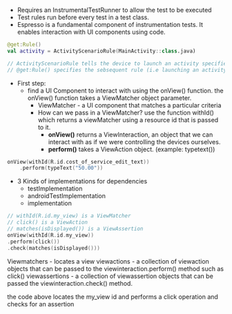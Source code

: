 - Requires an InstrumentalTestRunner to allow the test to be executed
- Test rules run before every test in a test class.
- Espresso is a fundamental component of instrumentation tests. It enables interaction with UI components using code.
```Kotlin
@get:Rule() 
val activity = ActivityScenarioRule(MainActivity::class.java)

// ActivityScenarioRule tells the device to launch an activity specified by the developer
// @get:Rule() specifies the sebsequent rule (i.e launching an activity should execute before every test in the class
```
- First step:
	- find a UI Component to interact with using the onView() function. the onView() function takes a ViewMatcher object parameter. 
		- ViewMatcher - a UI component that matches a particular criteria 
		- How can we pass in a ViewMatcher? use the function withId() which returns a viewMatcher using a resource id that is passed to it.
			- **onView()** returns a ViewInteraction, an object that we can interact with as if we were controlling the devices ourselves. 
			- **perform()** takes a ViewAction object. (example: typetext())
```Kotlin
onView(withId(R.id.cost_of_service_edit_text))
    .perform(typeText("50.00"))
```
- 3 Kinds of implementations for dependencies
	- testImplementation
	- androidTestImplementation
	- implementation

```Kotlin
// withId(R.id.my_view) is a ViewMatcher  
// click() is a ViewAction  
// matches(isDisplayed()) is a ViewAssertion  
onView(withId(R.id.my_view))
.perform(click())    
.check(matches(isDisplayed()))
```
Viewmatchers - locates a view
viewactions - a collection of viewaction objects that can be passed to the viewinteraction.perform() method such as click()
viewassertions - a collection of viewassertion objects that can be passed the viewinteraction.check() method. 

the code above locates the my_view id and performs a click operation and checks for an assertion 